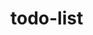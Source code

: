 # todo-list

<!-- <a href="https://www.flaticon.com/free-icons/list" title="list icons">List icons created by Kiranshastry - Flaticon</a> -->
<!-- View Description by JS from NounProject.com -->